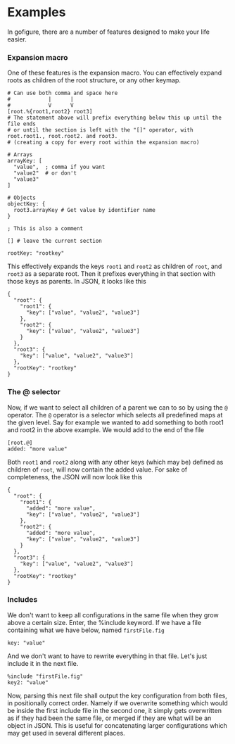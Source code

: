 # Examples
In gofigure, there are a number of features designed to make your life easier.

### Expansion macro
One of these features is the expansion macro. You can effectively expand roots as children of the root structure, or any other keymap.
```
# Can use both comma and space here
#            |      |
#            V      V
[root.%{root1,root2} root3]
# The statement above will prefix everything below this up until the file ends 
# or until the section is left with the "[]" operator, with root.root1., root.root2. and root3. 
# (creating a copy for every root within the expansion macro)

# Arrays
arrayKey: [
  "value",  ; comma if you want
  "value2"  # or don't
  "value3"  
]

# Objects
objectKey: {
  root3.arrayKey # Get value by identifier name
}

; This is also a comment

[] # leave the current section

rootKey: "rootkey"
```
This effectively expands the keys `root1` and `root2` as children of `root`, and `root3` as a separate root. Then it prefixes everything in that section with those keys as parents. In JSON, it looks like this
```
{
  "root": {
    "root1": {
      "key": ["value", "value2", "value3"]
    },
    "root2": {
      "key": ["value", "value2", "value3"]
    }
  },
  "root3": {
    "key": ["value", "value2", "value3"]
  },
  "rootKey": "rootkey"
}
```

### The @ selector
Now, if we want to select all children of a parent we can to so by using the `@` operator. The `@` operator is a selector which selects all predefined maps at the given level.
Say for example we wanted to add something to both root1 and root2 in the above example. We would add to the end of the file
```
[root.@]
added: "more value"
```
Both `root1` and `root2` along with any other keys (which may be) defined as children of `root`, will now contain the added value. For sake of completeness, the JSON will now look like this
```
{
  "root": {
    "root1": {
      "added": "more value",
      "key": ["value", "value2", "value3"]
    },
    "root2": {
      "added": "more value",
      "key": ["value", "value2", "value3"]
    }
  },
  "root3": {
    "key": ["value", "value2", "value3"]
  },
  "rootKey": "rootkey"
}
```

### Includes
We don't want to keep all configurations in the same file when they grow above a certain size. Enter, the %include keyword. If we have a file containing what we have below, named `firstFile.fig`
```
key: "value"
```
And we don't want to have to rewrite everything in that file. Let's just include it in the next file.
```
%include "firstFile.fig"
key2: "value"
```
Now, parsing this next file shall output the key configuration from both files, in positionally correct order. Namely if we overwrite something which would be inside the first include file in the second one, it simply gets overwritten as if they had been the same file, or merged if they are what will be an object in JSON. This is useful for concatenating larger configurations which may get used in several different places.

